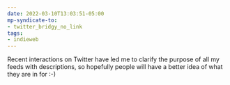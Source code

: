 ```yaml
---
date: 2022-03-10T13:03:51-05:00
mp-syndicate-to:
- twitter_bridgy_no_link
tags:
- indieweb
---
```


Recent interactions on Twitter have led me to clarify the purpose of all my
feeds with descriptions, so hopefully people will have a better idea of what
they are in for :-)

